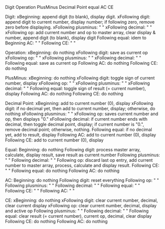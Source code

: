 Digit
Operation
PlusMinus
Decimal Point
equal
AC
CE


Digit:
  xBeginning: append digit (to blank), display digit.
  xFollowing digit: append digit to current number, display number; if following zero, remove zero before displaying.
  xFollowing plusminus:  " "
  xFollowing decimal:  " "
  xFollowing op:  add current number and op to master array, clear display & number, append digit (to blank), display digit
  Following equal: idem to Beginning
            AC: " "
  Following CE: " "


Operation:
  xBeginning: do nothing
  xFollowing digit: save as current op
  xFollowing op:  " "
  xFollowing plusminus: " "
  xFollowing decimal: " "
  Following equal: save as current op
  Following AC: do nothing
  Following CE: do nothing

PlusMinus:
  xBeginning: do nothing
  xFollowing digit: toggle sign of current number, display
  xFollowing op:  " "
  xFollowing plusminus: " "
  xFollowing decimal: " "
  Following equal: toggle sign of result (= current number), display
  Following AC: do nothing
  Following CE: do nothing

Decimal Point:
  xBeginning: add to current number (0), display
  xFollowing digit: if no decimal yet, then add to current number, display; otherwise, do nothing
  xFollowing plusminus: " "
  xFollowing op: saves current number and op, then displays "0."
  xFollowing decimal: if current number ends with decimal, then toggle decimal point, display; 
                      if current number is "0.", remove decimal point;
                      otherwise, nothing.
  Following equal: if no decimal yet, add to result, display
  Following AC: add to current number (0), display
  Following CE: add to current number (0), display

Equal:
  Beginning: do nothing
  Following digit: process master array, calculate, display result, save result as current number
  Following plusminus: " "
  Following decimal: " " 
  Following op: discard last op entry, add current number to master array, process, calculate and display result.
  Following CE: " "
  Following equal: do nothing
  Following AC: do nothing

AC:
  Beginning: do nothing
  Following digit: reset everything
  Following op: " "
  Following plusminus: " "
  Following decimal: " " 
  Following equal: " "
  Following CE: " "
  Following AC: " "

CE:
  xBeginning: do nothing
  xFollowing digit: clear current number, decimal, clear current display
  xFollowing op: clear current number, decimal, display and active op
  Following plusminus: " "
  Following decimal: " " 
  Following equal: clear result (= current number), current op, decimal, clear display
  Following CE: do nothing
  Following AC: do nothing
